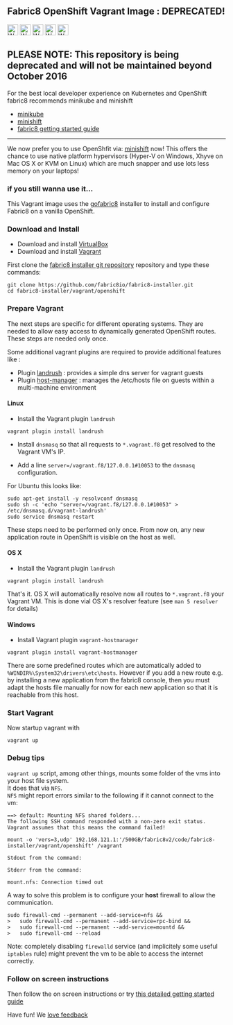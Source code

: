 ## Fabric8 OpenShift Vagrant Image : DEPRECATED!

<img src="https://cdn.rawgit.com/fabric8io/fabric8-installer/master/img/warning.png" alt="WARNING"
     width="25" height="25">
<img src="https://cdn.rawgit.com/fabric8io/fabric8-installer/master/img/warning.png" alt="WARNING"
     width="25" height="25">
<img src="https://cdn.rawgit.com/fabric8io/fabric8-installer/master/img/warning.png" alt="WARNING"
     width="25" height="25">
<img src="https://cdn.rawgit.com/fabric8io/fabric8-installer/master/img/warning.png" alt="WARNING"
     width="25" height="25">
<img src="https://cdn.rawgit.com/fabric8io/fabric8-installer/master/img/warning.png" alt="WARNING"
     width="25" height="25">

<h2>PLEASE NOTE: This repository is being deprecated and will not be maintained beyond October 2016</h2>

For the best local developer experience on Kubernetes and OpenShift fabric8 recommends minikube and minishift
 - [minikube](https://github.com/kubernetes/minikube)
 - [minishift](https://github.com/jimmidyson/minishift)
 - [fabric8 getting started guide](http://fabric8.io/guide/getStarted/index.html#don-t-have-a-kubernetes-cluster-yet)

---

We now prefer you to use OpenShfit via: [minishift](http://fabric8.io/guide/getStarted/minishift.html) now! This offers the chance to use native platform hypervisors (Hyper-V on Windows, Xhyve on Mac OS X or KVM on Linux) which are much snapper and use lots less memory on your laptops!


### if you still wanna use it...

This Vagrant image uses the [gofabric8](https://github.com/fabric8io/gofabric8) installer to install and configure Fabric8 on a vanilla OpenShift.

### Download and Install

* Download and install [VirtualBox](https://www.virtualbox.org/wiki/Downloads)
* Download and install [Vagrant](http://www.vagrantup.com/downloads.html)

First clone the [fabric8 installer git repository](https://github.com/fabric8io/fabric8-installer) repository and type these commands:

```
git clone https://github.com/fabric8io/fabric8-installer.git
cd fabric8-installer/vagrant/openshift
```

### Prepare Vagrant

The next steps are specific for different operating systems. They are needed to allow easy access to
dynamically generated OpenShift routes. These steps are needed only once.

Some additional vagrant plugins are required to provide additional features like :
* Plugin [landrush](https://github.com/phinze/landrush) : provides a simple dns server for vagrant guests
* Plugin [host-manager](https://github.com/smdahlen/vagrant-hostmanager) : manages the /etc/hosts file on guests within a multi-machine environment

#### Linux

* Install the Vagrant plugin `landrush`

````
vagrant plugin install landrush
````

* Install `dnsmasq` so that all requests to `*.vagrant.f8` get resolved to the Vagrant VM's IP.

* Add a line `server=/vagrant.f8/127.0.0.1#10053` to the `dnsmasq` configuration.

For Ubuntu this looks like:

````
sudo apt-get install -y resolvconf dnsmasq
sudo sh -c 'echo "server=/vagrant.f8/127.0.0.1#10053" > /etc/dnsmasq.d/vagrant-landrush'
sudo service dnsmasq restart
````

These steps need to be performed only once. From now on, any new application route in OpenShift is visible on the host
as well.

#### OS X

* Install the Vagrant plugin `landrush`

````
vagrant plugin install landrush
````

That's it. OS X will automatically resolve now all routes to `*.vagrant.f8` your Vagrant VM. This is done vial OS X's resolver feature
(see `man 5 resolver` for details)

#### Windows

* Install Vagrant plugin `vagrant-hostmanager`

````
vagrant plugin install vagrant-hostmanager
````

There are some predefined routes which are automatically added to `%WINDIR%\System32\drivers\etc\hosts`. However if you
add a new route e.g. by installing a new application from the fabric8 console, then you must adapt the hosts file manually
for now for each new application so that it is reachable from this host.

### Start Vagrant

Now startup vagrant with

```
vagrant up
```

### Debug tips

`vagrant up` script, among other things, mounts some folder of the vms into your host file system.  
It does that via `NFS`.  
`NFS` might report errors similar to the following if it cannot connect to the vm:
```
==> default: Mounting NFS shared folders...
The following SSH command responded with a non-zero exit status.
Vagrant assumes that this means the command failed!

mount -o 'vers=3,udp' 192.168.121.1:'/500GB/fabric8v2/code/fabric8-installer/vagrant/openshift' /vagrant

Stdout from the command:

Stderr from the command:

mount.nfs: Connection timed out
```
A way to solve this problem is to configure your **host** firewall to allow the communication.  
```
sudo firewall-cmd --permanent --add-service=nfs &&
>   sudo firewall-cmd --permanent --add-service=rpc-bind &&
>   sudo firewall-cmd --permanent --add-service=mountd &&
>   sudo firewall-cmd --reload
```
Note: completely disabling `firewalld` service (and implicitely some useful `iptables` rule) might prevent the vm to be able to access the internet correctly.

### Follow on screen instructions

Then follow the on screen instructions or try [this detailed getting started guide](http://fabric8.io/guide/getStartedVagrant.html)

Have fun! We [love feedback](http://fabric8.io/community/)
